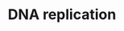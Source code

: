 ---
annotations:
- type: Pathway Ontology
  value: DNA replication pathway
authors:
- MaintBot
- Thomas
- Christine Chichester
- Eweitz
description: 'DNA replication, the basis for biological inheritance, is a fundamental
  process occurring in all living organisms to copy their DNA. This process is "replication"
  in that each strand of the original double-stranded DNA molecule serves as template
  for the reproduction of the complementary strand. Hence, following DNA replication,
  two identical DNA molecules have been produced from a single double-stranded DNA
  molecule. Cellular proofreading and error-checking mechanisms ensure near perfect
  fidelity for DNA replication.  Source: [[wikipedia:DNA_replication|Wikipedia]]'
last-edited: 2021-05-21
organisms:
- Pan troglodytes
redirect_from:
- /index.php/Pathway:WP865
- /instance/WP865
schema-jsonld:
- '@context': https://schema.org/
  '@id': https://wikipathways.github.io/pathways/WP865.html
  '@type': Dataset
  creator:
    '@type': Organization
    name: WikiPathways
  description: 'DNA replication, the basis for biological inheritance, is a fundamental
    process occurring in all living organisms to copy their DNA. This process is "replication"
    in that each strand of the original double-stranded DNA molecule serves as template
    for the reproduction of the complementary strand. Hence, following DNA replication,
    two identical DNA molecules have been produced from a single double-stranded DNA
    molecule. Cellular proofreading and error-checking mechanisms ensure near perfect
    fidelity for DNA replication.  Source: [[wikipedia:DNA_replication|Wikipedia]]'
  keywords:
  - UBA52
  - RFC4
  - PRIM1
  - PCNA
  - RFC3
  - dATP
  - dUTP
  - RPA1
  - ATP
  - POLE
  - POLD1
  - ORC2L
  - CDT1
  - MCM6
  - CDC7
  - ORC3L
  - POLD2
  - POLA
  - CDC45L
  - ORC1L
  - RFC2
  - RFC1
  - ORC5L
  - RFC5
  - ORC4L
  - dGTP
  - CDK2
  - MCM10
  - POLE2
  - GTP
  - DBF4
  - dCTP
  - POLD3
  - POLA2
  - RPA3
  - RPA4
  - MCM2
  - CTP
  - MCM7
  - CDC6
  - PRIM2A
  - ORC6L
  - UTP
  - POLD4
  - RPA2
  - MCM4
  - MCM3
  - GMNN
  - ADP
  - MCM5
  - UBC
  license: CC0
  name: DNA replication
seo: CreativeWork
title: DNA replication
wpid: WP865
---